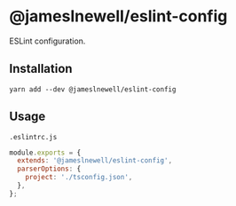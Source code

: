 # @jameslnewell/eslint-config

ESLint configuration.

## Installation

```
yarn add --dev @jameslnewell/eslint-config
```

## Usage

`.eslintrc.js`

```js
module.exports = {
  extends: '@jameslnewell/eslint-config',
  parserOptions: {
    project: './tsconfig.json',
  },
};
```
